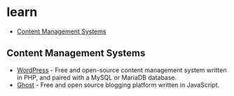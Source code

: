 # learn

- [Content Management Systems](#content-management-systems)

## Content Management Systems

- [WordPress](https://github.com/brandonlearn/learn-wordpress/blob/main/README.md) - Free and open-source content management system written in PHP, and paired with a MySQL or MariaDB database.
- [Ghost](https://github.com/brandonlearn/learn-ghost/blob/main/README.md) - Free and open source blogging platform written in JavaScript.
